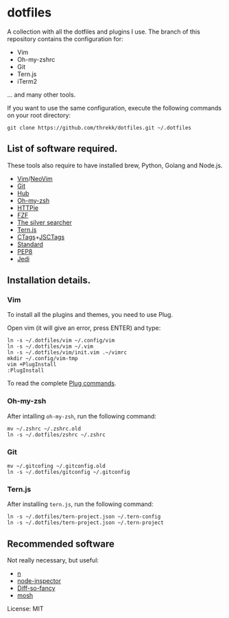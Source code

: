 # dotfiles

A collection with all the dotfiles and plugins I use. The branch of this
repository contains the configuration for:

- Vim
- Oh-my-zshrc
- Git
- Tern.js
- iTerm2

... and many other tools.

If you want to use the same configuration, execute the following commands on
your root directory:

```
git clone https://github.com/threkk/dotfiles.git ~/.dotfiles
```
## List of software required.
These tools also require to have installed brew, Python, Golang and Node.js.
- [Vim](https://github.com/vim/vim)/[NeoVim](https://github.com/neovim/neovim)
- [Git](https://github.com/git/git)
- [Hub](https://github.com/github/hub)
- [Oh-my-zsh](https://github.com/robbyrussell/oh-my-zsh)
- [HTTPie](https://httpie.org/)
- [FZF](https://github.com/junegunn/fzf)
- [The silver searcher](https://github.com/ggreer/the_silver_searcher)
- [Tern.js](https://github.com/ternjs/tern)
- [CTags](http://ctags.sourceforge.net/)+[JSCTags](https://github.com/ramitos/jsctags)
- [Standard](https://standardjs.com/)
- [PEP8](https://pypi.python.org/pypi/pep8)
- [Jedi](https://github.com/davidhalter/jedi)

## Installation details.
### Vim
To install all the plugins and themes, you need to use Plug.

Open vim (it will give an error, press ENTER) and type:
```
ln -s ~/.dotfiles/vim ~/.config/vim
ln -s ~/.dotfiles/vim ~/.vim
ln -s ~/.dotfiles/vim/init.vim .~/vimrc
mkdir ~/.config/vim-tmp
vim +PlugInstall
:PlugInstall
```
To read the complete [Plug commands](https://github.com/junegunn/vim-plug).
### Oh-my-zsh
After intalling `oh-my-zsh`, run the following command:
```
mv ~/.zshrc ~/.zshrc.old
ln -s ~/.dotfiles/zshrc ~/.zshrc
```
### Git
```
mv ~/.gitcofing ~/.gitconfig.old
ln -s ~/.dotfiles/gitconfig ~/.gitconfig
```
### Tern.js
After installing `tern.js`, run the following command:
```
ln -s ~/.dotfiles/tern-project.json ~/.tern-config
ln -s ~/.dotfiles/tern-project.json ~/.tern-project
```

## Recommended software
Not really necessary, but useful:
- [n](https://github.com/tj/n)
- [node-inspector](https://github.com/node-inspector/node-inspector)
- [Diff-so-fancy](https://github.com/so-fancy/diff-so-fancy)
- [mosh](https://mosh.org)

License: MIT
